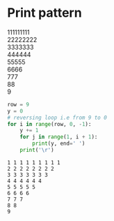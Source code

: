 # Print pattern


111111111                                                                   
22222222                                                                                                        
3333333                                                                                              
444444                                                                                                       
55555               
6666                                                                            
777                                                                                 
88                                                                           
9                           


```python
row = 9
y = 0
# reversing loop i.e from 9 to 0
for i in range(row, 0, -1):
    y += 1
    for j in range(1, i + 1):
        print(y, end=' ')
    print('\r')
```

    1 1 1 1 1 1 1 1 1 
    2 2 2 2 2 2 2 2 
    3 3 3 3 3 3 3 
    4 4 4 4 4 4 
    5 5 5 5 5 
    6 6 6 6 
    7 7 7 
    8 8 
    9 



```python

```
